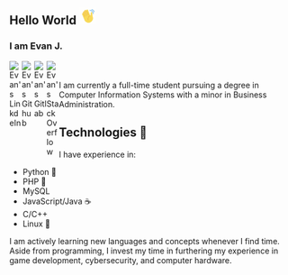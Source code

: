 ## Hello World <img src="https://github.com/ejach/ejach/blob/main/assets/Wavehand.gif" width="30px">

### I am Evan J. 
<a href="https://www.linkedin.com/in/evan-jach/">
  <img align="left" alt="Evan's LinkdeIn" width="22px" src="https://cdn.jsdelivr.net/npm/simple-icons@v3/icons/linkedin.svg" />
</a>
<a href="https://github.com/ejach">
  <img align="left" alt="Evan's Github" width="22px" src="https://cdn.jsdelivr.net/npm/simple-icons@v3/icons/github.svg" />
</a>
<a href="https://gitlab.com/ejach2000">
  <img align="left" alt="Evan's Gitlab" width="22px" src="https://cdn.jsdelivr.net/npm/simple-icons@v3/icons/gitlab.svg" />
</a>
<a href="https://stackoverflow.com/users/13417835/ejach">
  <img align="left" alt="Evan's StackOverflow" width="22px" src="https://cdn.jsdelivr.net/npm/simple-icons@3.13.0/icons/stackoverflow.svg" />
</a>

<br>
<br>
I am currently a full-time student pursuing a degree in Computer Information Systems with a minor in Business Administration. 

## Technologies 🤖 
I have experience in:
- Python 🐍
- PHP 🐘
- MySQL
- JavaScript/Java ☕
- C/C++
- Linux 🐧

I am actively learning new languages and concepts whenever I find time. Aside from programming, I invest my time in furthering my experience in game development, cybersecurity, and computer hardware. 

